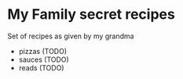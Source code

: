 # My Family secret recipes

Set of recipes as given by my grandma

* pizzas (TODO)
* sauces (TODO)
* reads (TODO)
